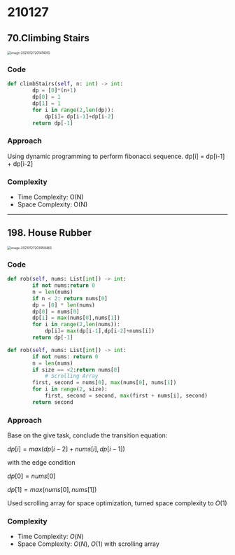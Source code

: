 # 210127

## 70.Climbing Stairs

<img src="/Users/apple-5/Library/Application Support/typora-user-images/image-20210127201414010.png" alt="image-20210127201414010" style="zoom:50%;" />

### Code

```Python
def climbStairs(self, n: int) -> int:
        dp = [0]*(n+1)
        dp[0] = 1
        dp[1] = 1
        for i in range(2,len(dp)):
            dp[i]= dp[i-1]+dp[i-2]
        return dp[-1]
```

### Approach

Using dynamic programming to perform fibonacci sequence. dp[i] = dp[i-1] + dp[i-2]

### Complexity

- Time Complexity: O(N)
- Space Complexity: O(N)

---

## 198. House Rubber

<img src="/Users/apple-5/Library/Application Support/typora-user-images/image-20210127203958463.png" alt="image-20210127203958463" style="zoom:50%;" />

### Code

``` Python
def rob(self, nums: List[int]) -> int:
        if not nums:return 0 
        n = len(nums)
        if n < 2: return nums[0]
        dp = [0] * len(nums)
        dp[0] = nums[0]
        dp[1] = max(nums[0],nums[1])
        for i in range(2,len(nums)):
            dp[i]= max(dp[i-1],dp[i-2]+nums[i])
        return dp[-1]
```

``` Python
def rob(self, nums: List[int]) -> int:
        if not nums: return 0
        n = len(nums)
        if size == <2:return nums[0]
    		# Scrolling Array
        first, second = nums[0], max(nums[0], nums[1])
        for i in range(2, size):
            first, second = second, max(first + nums[i], second)
        return second
```



### Approach

Base on the give task, conclude the transition equation:

$dp[i]=max(dp[i−2]+nums[i],dp[i−1])$

with the edge condition 

$dp[0] = nums[0]$

$dp[1] = max(nums[0],nums[1])$

Used scrolling array for space optimization, turned space complexity to $O(1)$

### Complexity

- Time Complexity: $O(N)$
- Space Complexity: $O(N)$, $O(1)$ with scrolling array